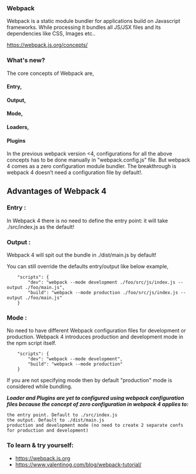 ### Webpack

Webpack is a static module bundler for applications build on Javascript frameworks. While processing it bundles all JS/JSX files and its dependencies like CSS, Images etc..

https://webpack.js.org/concepts/

### What's new?

The core concepts of Webpack are,

  #### Entry, 
  #### Output, 
  #### Mode, 
  #### Loaders, 
  #### Plugins

In the previous webpack version <4, configurations for all the above concepts has to be done manually in "webpack.config.js" file.
But webpack 4 comes as a zero configuration module bundler. The breakthrough is webpack 4 doesn’t need a configuration file by default!.

## Advantages of Webpack 4

### Entry : 
In Webpack 4 there is no need to define the entry point: it will take ./src/index.js as the default!

### Output :
Webpack 4 will spit out the bundle in ./dist/main.js by default!

You can still override the defaults entry/output like below example,

        "scripts": {
            "dev": "webpack --mode development ./foo/src/js/index.js --output ./foo/main.js",
            "build": "webpack --mode production ./foo/src/js/index.js --output ./foo/main.js"
        }

### Mode :
No need to have different Webpack configuration files for development or production. 
Webpack 4 introduces production and development mode in the npm script itself.

        "scripts": {
            "dev": "webpack --mode development",
            "build": "webpack --mode production"
        }

If you are not specifying mode then by default "production" mode is considered while bundling.

**_Loader and Plugins are yet to configured using webpack configuration files because the concept of zero configuration in webpack 4 applies to:_**
```
the entry point. Default to ./src/index.js
the output. Default to ./dist/main.js
production and development mode (no need to create 2 separate confs for production and development)
```


### To learn & try yourself:

* https://webpack.js.org
* https://www.valentinog.com/blog/webpack-tutorial/
